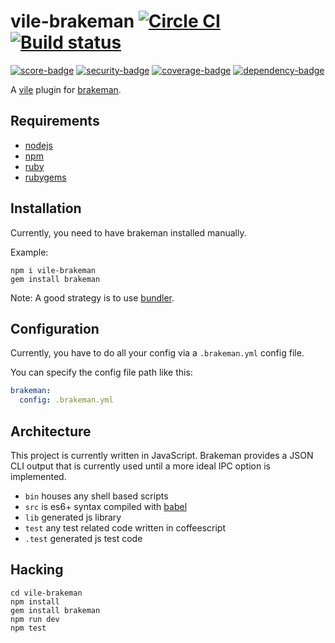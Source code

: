 # vile-brakeman [![Circle CI](https://circleci.com/gh/forthright/vile-brakeman.svg?style=svg&circle-token=5680dde9902c1f68684173ee1e9ead2fd4b43df2)](https://circleci.com/gh/forthright/vile-brakeman) [![Build status](https://ci.appveyor.com/api/projects/status/8ts46knfcv1iod3k/branch/master?svg=true)](https://ci.appveyor.com/project/brentlintner/vile-brakeman/branch/master)

[![score-badge](https://vile.io/api/v0/projects/vile-brakeman/badges/score?token=USryyHar5xQs7cBjNUdZ)](https://vile.io/~brentlintner/vile-brakeman) [![security-badge](https://vile.io/api/v0/projects/vile-brakeman/badges/security?token=USryyHar5xQs7cBjNUdZ)](https://vile.io/~/brentlintner/vile-brakeman) [![coverage-badge](https://vile.io/api/v0/projects/vile-brakeman/badges/coverage?token=USryyHar5xQs7cBjNUdZ)](https://vile.io/~/brentlintner/vile-brakeman) [![dependency-badge](https://vile.io/api/v0/projects/vile-brakeman/badges/dependency?token=USryyHar5xQs7cBjNUdZ)](https://vile.io/~/brentlintner/vile-brakeman)

A [vile](http://vile.io) plugin for [brakeman](http://github.com/presidentbeef/brakeman).

## Requirements

- [nodejs](http://nodejs.org)
- [npm](http://npmjs.org)
- [ruby](http://nodejs.org)
- [rubygems](http://rubygems.org)

## Installation

Currently, you need to have brakeman installed manually.

Example:

    npm i vile-brakeman
    gem install brakeman

Note: A good strategy is to use [bundler](http://bundler.io).

## Configuration

Currently, you have to do all your config via a `.brakeman.yml` config file.

You can specify the config file path like this:

```yml
brakeman:
  config: .brakeman.yml
```

## Architecture

This project is currently written in JavaScript. Brakeman provides
a JSON CLI output that is currently used until a more ideal
IPC option is implemented.

- `bin` houses any shell based scripts
- `src` is es6+ syntax compiled with [babel](https://babeljs.io)
- `lib` generated js library
- `test` any test related code written in coffeescript
- `.test` generated js test code

## Hacking

    cd vile-brakeman
    npm install
    gem install brakeman
    npm run dev
    npm test
